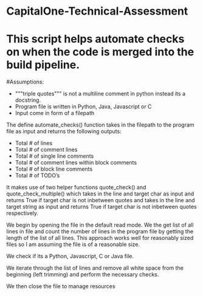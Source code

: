# CapitalOne-Technical-Assessment
# This script helps automate checks on when the code is merged into the build pipeline.

#Assumptions: 
- """triple quotes""" is not a multiline comment in python instead its a docstring.
- Program file is written in Python, Java, Javascript or C
- Input come in form of a filepath

The define automate_checks() function takes in the filepath to the program file as input and returns the following outputs:
- Total # of lines
- Total # of comment lines
- Total # of single line comments
- Total # of comment lines within block comments
- Total # of block line comments
- Total # of TODO’s

It makes use of two helper functions quote_check() and quote_check_multiple() which takes in the line and target char as input and returns True if target char is not inbetween quotes and takes in the line and target string as input and returns True if target char is not inbetween quotes respectively.

We begin by opening the file in the default read mode. We the get list of all lines in file and count the number of lines in the program file by getting the length of the list of all lines.
This approach works well for reasonably sized files so I am assuming the file is of a reasonable size.

We check if its a Python, Javascript, C or Java file.

We iterate through the list of lines and remove all white space from the beginning (left trimming) and perform the necessary checks.

We then close the file to manage resources
